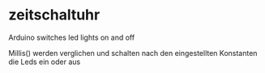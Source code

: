 # zeitschaltuhr
Arduino switches led lights on and off

Millis() werden verglichen und schalten nach den eingestellten Konstanten die Leds ein oder aus
